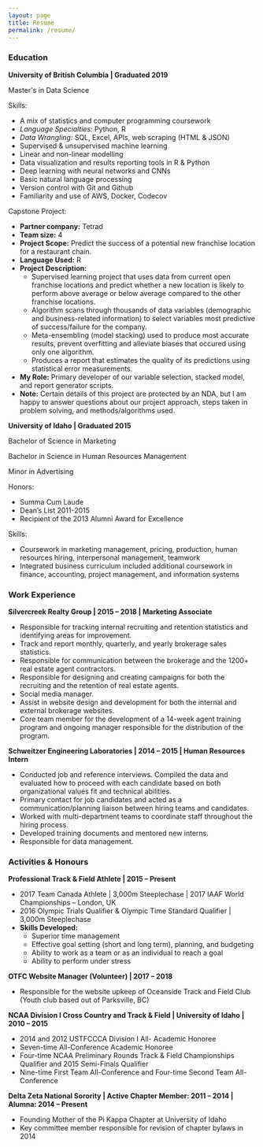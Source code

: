 ```yaml
---
layout: page
title: Resume
permalink: /resume/
---
```


### Education

**University of British Columbia \| Graduated 2019**

Master's in Data Science

Skills:

- A mix of statistics and computer programming coursework
- *Language Specialties:* Python, R
- *Data Wrangling:* SQL, Excel, APIs, web scraping (HTML & JSON)
- Supervised & unsupervised machine learning
- Linear and non-linear modelling
- Data visualization and results reporting tools in R & Python
- Deep learning with neural networks and CNNs
- Basic natural language processing
- Version control with Git and Github
- Familiarity and use of AWS, Docker, Codecov

Capstone Project:

- **Partner company:** Tetrad
- **Team size:** 4
- **Project Scope:** Predict the success of a potential new franchise location for a restaurant chain.
- **Language Used:** R
- **Project Description:** 
    - Supervised learning project that uses data from current open franchise locations and predict whether a new location is likely to perform above average or below average compared to the other franchise locations. 
    - Algorithm scans through thousands of data variables (demographic and business-related information) to select variables most predictive of success/failure for the company. 
    - Meta-ensembling (model stacking) used to produce most accurate results, prevent overfitting and alleviate biases that occured using only one algorithm. 
    - Produces a report that estimates the quality of its predictions using statistical error measurements.
- **My Role:** Primary developer of our variable selection, stacked model, and report generator scripts.
- **Note:** Certain details of this project are protected by an NDA, but I am happy to answer questions about our project approach, steps taken in problem solving, and methods/algorithms used.

**University of Idaho    \|    Graduated 2015**

Bachelor of Science in Marketing

Bachelor in Science in Human Resources Management

Minor in Advertising

Honors:

- Summa Cum Laude
- Dean’s List 2011-2015
- Recipient of the 2013 Alumni Award for Excellence

Skills:

- Coursework in marketing management, pricing, production, human resources hiring, interpersonal management, teamwork
- Integrated business curriculum included additional coursework in finance, accounting, project management, and information systems



### Work Experience

**Silvercreek Realty Group \| 2015 – 2018 \| Marketing Associate**

- Responsible for tracking internal recruiting and retention statistics and identifying areas for improvement.
- Track and report monthly, quarterly, and yearly brokerage sales statistics.
- Responsible for communication between the brokerage and the 1200+ real estate agent contractors.
- Responsible for designing and creating campaigns for both the recruiting and the retention of real estate agents.
- Social media manager.
- Assist in website design and development for both the internal and external brokerage websites.
- Core team member for the development of a 14-week agent training program and ongoing manager responsible for the distribution of the program.

**Schweitzer Engineering Laboratories \| 2014 – 2015 \| Human Resources Intern**

- Conducted job and reference interviews. Compiled the data and evaluated how to proceed with each candidate based on both organizational values fit and technical abilities.
- Primary contact for job candidates and acted as a communication/planning liaison between hiring teams and candidates.
- Worked with multi-department teams to coordinate staff throughout the hiring process.
- Developed training documents and mentored new interns.
- Responsible for data management.


### Activities & Honours

**Professional Track & Field Athlete   \|   2015 – Present**

- 2017 Team Canada Athlete    \|    3,000m Steeplechase    \|   2017 IAAF World Championships – London, UK
- 2016 Olympic Trials Qualifier & Olympic Time Standard Qualifier    \|    3,000m Steeplechase
- **Skills Developed:**
    - Superior time management
    - Effective goal setting (short and long term), planning, and budgeting
    - Ability to work as a team or as an individual to reach a goal
    - Ability to perform under stress

**OTFC Website Manager (Volunteer)    \|    2017 – 2018** 

- Responsible for the website upkeep of Oceanside Track and Field Club (Youth club based out of Parksville, BC)

**NCAA Division I Cross Country and Track & Field   \|   University of Idaho   \|   2010 – 2015**

- 2014 and 2012 USTFCCCA Division I All- Academic Honoree
- Seven-time All-Conference Academic Honoree
- Four-time NCAA Preliminary Rounds Track & Field Championships Qualifier and 2015 Semi-Finals Qualifier
- Nine-time First Team All-Conference and Four-time Second Team All-Conference

**Delta Zeta National Sorority   \|   Active Chapter Member: 2011 – 2014   \|   Alumna: 2014 – Present**

- Founding Mother of the Pi Kappa Chapter at University of Idaho 
- Key committee member responsible for revision of chapter bylaws in 2014

